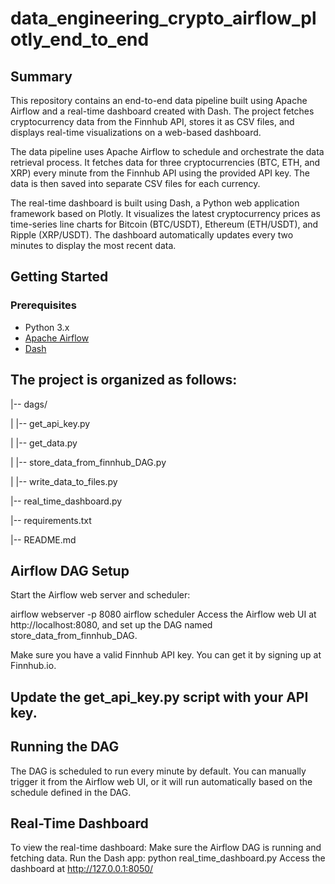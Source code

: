 # data_engineering_crypto_airflow_plotly_end_to_end

## Summary

This repository contains an end-to-end data pipeline built using Apache Airflow and a real-time dashboard created with Dash. The project fetches cryptocurrency data from the Finnhub API, stores it as CSV files, and displays real-time visualizations on a web-based dashboard.

The data pipeline uses Apache Airflow to schedule and orchestrate the data retrieval process. It fetches data for three cryptocurrencies (BTC, ETH, and XRP) every minute from the Finnhub API using the provided API key. The data is then saved into separate CSV files for each currency.

The real-time dashboard is built using Dash, a Python web application framework based on Plotly. It visualizes the latest cryptocurrency prices as time-series line charts for Bitcoin (BTC/USDT), Ethereum (ETH/USDT), and Ripple (XRP/USDT). The dashboard automatically updates every two minutes to display the most recent data.

## Getting Started

### Prerequisites

- Python 3.x
- [Apache Airflow](https://airflow.apache.org/docs/apache-airflow/stable/start/local.html)
- [Dash](https://dash.plotly.com/installation)

## The project is organized as follows:

|-- dags/

|   |-- get_api_key.py

|   |-- get_data.py

|   |-- store_data_from_finnhub_DAG.py

|   |-- write_data_to_files.py

|-- real_time_dashboard.py

|-- requirements.txt

|-- README.md


## Airflow DAG Setup
Start the Airflow web server and scheduler:

airflow webserver -p 8080
airflow scheduler
Access the Airflow web UI at http://localhost:8080, and set up the DAG named store_data_from_finnhub_DAG.

Make sure you have a valid Finnhub API key. You can get it by signing up at Finnhub.io.

## Update the get_api_key.py script with your API key.

## Running the DAG
The DAG is scheduled to run every minute by default. You can manually trigger it from the Airflow web UI, or it will run automatically based on the schedule defined in the DAG.

## Real-Time Dashboard
To view the real-time dashboard:
Make sure the Airflow DAG is running and fetching data.
Run the Dash app: python real_time_dashboard.py
Access the dashboard at http://127.0.0.1:8050/

